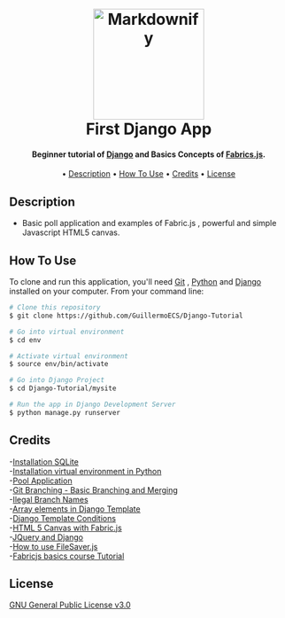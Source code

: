 
<h1 align="center">
  <br>
  <a href="https://www.djangoproject.com/"><img src="http://chittagongit.com//images/django-icon/django-icon-0.jpg" alt="Markdownify" width="200"></a>
  <br>
  First Django App 
  <br>
</h1>


<h4 align="center">Beginner tutorial  of <a href="https://www.djangoproject.com/" target="_blank">Django</a> and Basics Concepts of <a href="http://fabricjs.com/" target="_blank">Fabrics.js</a>.</h4>

<p align="center">•
  <a href="#description">Description</a> •
  <a href="#how-to-use">How To Use</a> •
  <a href="#credits">Credits</a> •
  <a href="#license">License</a>
</p>


## Description

* Basic poll application and examples of Fabric.js , powerful and simple Javascript HTML5 canvas.


## How To Use

To clone and run this application, you'll need [Git](https://git-scm.com) , [Python](https://www.python.org/) and [Django](https://www.djangoproject.com/) installed on your computer. From your command line:

```bash
# Clone this repository
$ git clone https://github.com/GuillermoECS/Django-Tutorial

# Go into virtual environment
$ cd env

# Activate virtual environment
$ source env/bin/activate

# Go into Django Project
$ cd Django-Tutorial/mysite

# Run the app in Django Development Server
$ python manage.py runserver
```

## Credits

-[Installation SQLite](https://www.techinfected.net/2018/01/how-to-install-sqlite3-in-ubuntu-linux-mint.html)<br>
-[Installation virtual environment in Python](https://rukbottoland.com/blog/tutorial-de-python-virtualenv/)<br>
-[Pool Application](https://docs.djangoproject.com/en/2.1/intro/)<br>
-[Git Branching - Basic Branching and Merging](https://git-scm.com/book/en/v2/Git-Branching-Basic-Branching-and-Merging)<br>
-[Ilegal Branch Names](https://stackoverflow.com/questions/3651860/which-characters-are-illegal-within-a-branch-name)<br>
-[Array elements in Django Template](https://stackoverflow.com/questions/1700661/how-to-access-array-elements-in-a-django-template)<br>
-[Django Template Conditions](https://stackoverflow.com/questions/14957564/django-if-and-template)<br>
-[HTML 5 Canvas with Fabric.js](https://gist.github.com/DCAL12/d6b3c0a4eea160f3cf39)<br>
-[JQuery and Django](http://www.tangowithdjango.com/book17/chapters/jquery.html)<br>
-[How to use FileSaver.js](https://stackoverflow.com/questions/50126062/how-to-use-filesaver-js-to-save-text-files)<br>
-[Fabricjs basics course Tutorial](https://youtu.be/fKoZaBiVOgY)<br>


## License

[GNU General Public License v3.0](https://github.com/GuillermoECS/Django-Tutorial/blob/master/LICENSE)
